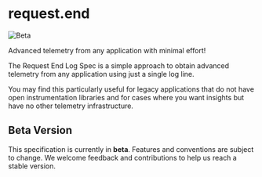 # request.end
![Beta](https://img.shields.io/badge/status-beta-yellow)

Advanced telemetry from any application with minimal effort!

The Request End Log Spec is a simple approach to obtain advanced telemetry from any application using just a single log line.

You may find this particularly useful for legacy applications that do not have open instrumentation libraries and for cases where you want insights but have no other telemetry infrastructure.


## Beta Version

This specification is currently in **beta**. Features and conventions are subject to change. We welcome feedback and contributions to help us reach a stable version.
